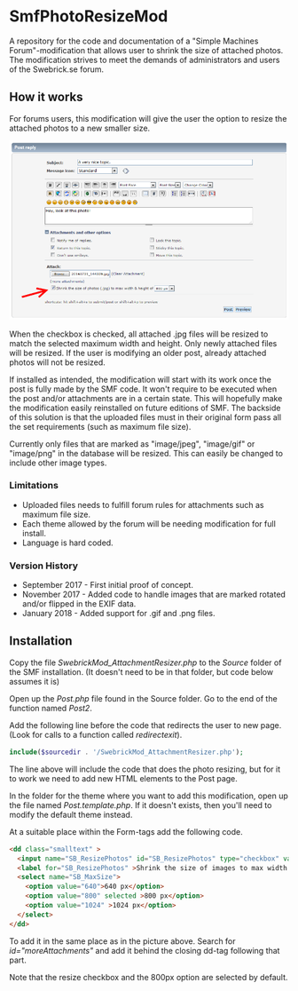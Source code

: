 # SmfPhotoResizeMod
A repository for the code and documentation of a "Simple Machines Forum"-modification that allows user to shrink the size of attached photos. The modification strives to meet the demands of administrators and users of the Swebrick.se forum.

## How it works
For forums users, this modification will give the user the option to resize the attached photos to a new smaller size. 

![Proof of concept image](https://github.com/henrikzwomp/SmfPhotoResizeMod/blob/master/modification_poc01.png "Proof of concept image")

When the checkbox is checked, all attached .jpg files will be resized to match the selected maximum width and height. Only newly attached files will be resized. If the user is modifying an older post, already attached photos will not be resized.

If installed as intended, the modification will start with its work once the post is fully made by the SMF code. It won't require to be executed when the post and/or attachments are in a certain state. This will hopefully make the modification easily reinstalled on future editions of SMF. The backside of this solution is that the uploaded files must in their original form pass all the set requirements (such as maximum file size). 

Currently only files that are marked as "image/jpeg", "image/gif" or "image/png" in the database will be resized. This can easily be changed to include other image types.

### Limitations
- Uploaded files needs to fulfill forum rules for attachments such as maximum file size.
- Each theme allowed by the forum will be needing modification for full install.
- Language is hard coded.

### Version History
- September 2017 - First initial proof of concept.
- November 2017 - Added code to handle images that are marked rotated and/or flipped in the EXIF data.
- January 2018 - Added support for .gif and .png files.

## Installation
Copy the file *SwebrickMod_AttachmentResizer.php* to the *Source* folder of the SMF installation. (It doesn't need to be in that folder, but code below assumes it is)

Open up the *Post.php* file found in the Source folder. Go to the end of the function named *Post2*. 

Add the following line before the code that redirects the user to new page. (Look for calls to a function called *redirectexit*). 

```php
include($sourcedir . '/SwebrickMod_AttachmentResizer.php');
```

The line above will include the code that does the photo resizing, but for it to work we need to add new HTML elements to the Post page. 

In the folder for the theme where you want to add this modification, open up the file named *Post.template.php*. If it doesn't exists, then you'll need to modify the default theme instead. 

At a suitable place within the Form-tags add the following code. 

```html
<dd class="smalltext" >
  <input name="SB_ResizePhotos" id="SB_ResizePhotos" type="checkbox" value="SB_ResizePhotos" checked >
  <label for="SB_ResizePhotos" >Shrink the size of images to max width &amp; height of </label>
  <select name="SB_MaxSize">
    <option value="640">640 px</option>
    <option value="800" selected >800 px</option>
    <option value="1024" >1024 px</option>
  </select>
</dd>
```

To add it in the same place as in the picture above. Search for *id="moreAttachments"* and add it behind the closing dd-tag following that part.

Note that the resize checkbox and the 800px option are selected by default.
